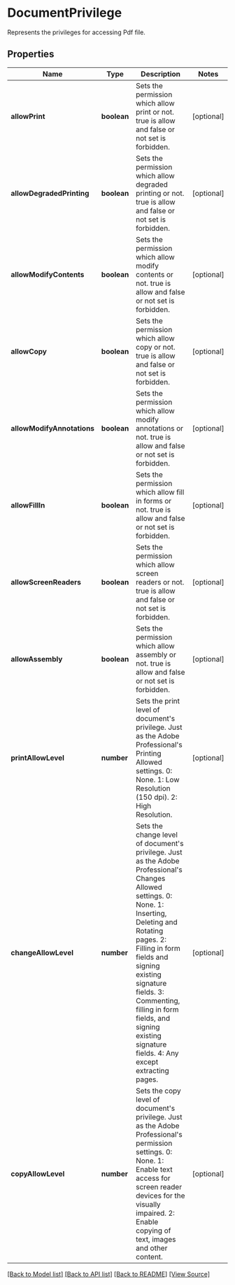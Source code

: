 ﻿# DocumentPrivilege
Represents the privileges for accessing Pdf file.

## Properties
Name | Type | Description | Notes
------------ | ------------- | ------------- | -------------
**allowPrint** | **boolean** | Sets the permission which allow print or not. true is allow and false or not set is forbidden. | [optional]
**allowDegradedPrinting** | **boolean** | Sets the permission which allow degraded printing or not. true is allow and false or not set is forbidden. | [optional]
**allowModifyContents** | **boolean** | Sets the permission which allow modify contents or not. true is allow and false or not set is forbidden. | [optional]
**allowCopy** | **boolean** | Sets the permission which allow copy or not. true is allow and false or not set is forbidden. | [optional]
**allowModifyAnnotations** | **boolean** | Sets the permission which allow modify annotations or not. true is allow and false or not set is forbidden. | [optional]
**allowFillIn** | **boolean** | Sets the permission which allow fill in forms or not. true is allow and false or not set is forbidden. | [optional]
**allowScreenReaders** | **boolean** | Sets the permission which allow screen readers or not. true is allow and false or not set is forbidden. | [optional]
**allowAssembly** | **boolean** | Sets the permission which allow assembly or not. true is allow and false or not set is forbidden. | [optional]
**printAllowLevel** | **number** | Sets the print level of document's privilege. Just as the Adobe Professional's Printing Allowed settings. 0: None. 1: Low Resolution (150 dpi). 2: High Resolution. | [optional]
**changeAllowLevel** | **number** | Sets the change level of document's privilege. Just as the Adobe Professional's Changes Allowed settings. 0: None. 1: Inserting, Deleting and Rotating pages. 2: Filling in form fields and signing existing signature fields. 3: Commenting, filling in form fields, and signing existing signature fields. 4: Any except extracting pages. | [optional]
**copyAllowLevel** | **number** | Sets the copy level of document's privilege. Just as the Adobe Professional's permission settings. 0: None. 1: Enable text access for screen reader devices for the visually impaired. 2: Enable copying of text, images and other content. | [optional]

[[Back to Model list]](../README.md#documentation-for-models) [[Back to API list]](../README.md#documentation-for-api-endpoints) [[Back to README]](../README.md) [[View Source]](../src/models/documentPrivilege.ts)

